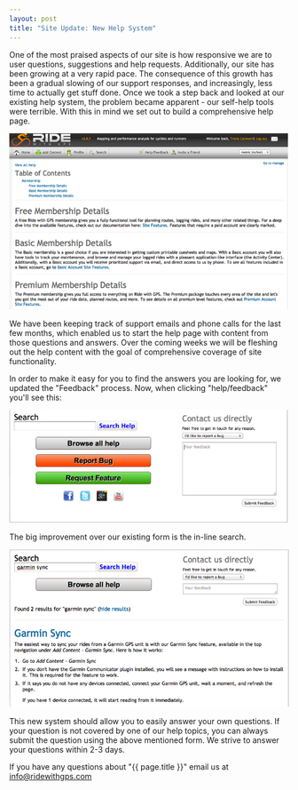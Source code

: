 ```yaml
---
layout: post
title: "Site Update: New Help System"
---
```

One of the most praised aspects of our site is how responsive we are to user questions, suggestions and help requests.  Additionally, our site has been growing at a very rapid pace.  The consequence of this growth has been a gradual slowing of our support responses, and increasingly, less time to actually get stuff done.  Once we took a step back and looked at our existing help system, the problem became apparent - our self-help tools were terrible.  With this in mind we set out to build a comprehensive help page.

<img class="postimage" src="/images/post_images/help_preview.jpg">

We have been keeping track of support emails and phone calls for the
last few months, which enabled us to start the help page with
content from those questions and answers. Over the coming weeks we
will be fleshing out the help content with the goal of comprehensive coverage of site functionality.

In order to make it easy for you to find the answers you are looking for, we updated the "Feedback" process.  Now, when clicking "help/feedback" you'll see this:

<img class="postimage" src="/images/post_images/help_feedback.jpg">

The big improvement over our existing form is the in-line search.

<img class="postimage" src="/images/post_images/help_searchhelp.jpg">

This new system should allow you to easily answer your own questions.  If your question is not covered by one of our help topics, you can always submit the question using the above mentioned form.  We strive to answer your questions within 2-3 days.

If you have any questions about "{{ page.title }}" email us at <a href="mailto:info@ridewithgps.com">info@ridewithgps.com</a>
